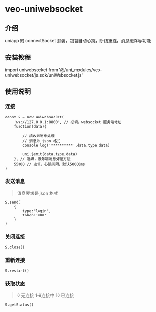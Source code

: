 # veo-uniwebsocket

## 介绍
uniapp 的 connectSocket 封装，包含自动心跳，断线重连，消息缓存等功能

## 安装教程
import uniwebsocket from '@/uni_modules/veo-uniwebsocket/js_sdk/uniWebsocket.js'

## 使用说明
### 连接
    
    const S = new uniwebsocket(
        'ws://127.0.0.1:8800', // 必填，websocket 服务端地址
        function(data){
            
            // 接收到消息处理
            // 消息为 json 格式
            console.log('**********',data.type,data)
            
            uni.$emit(data.type,data)
        }, // 选填，服务端消息处理方法
        55000 // 选填，心跳间隔，默认50000ms
    )
    
### 发送消息
> 消息要求是 json 格式

    S.send(
        {
            type:"login",
            token:'XXX'
        }
    )
### 关闭连接
    
    S.close()
    
### 重新连接
    
    S.restart()
    
### 获取状态
> 0 无连接 1-9连接中 10 已连接 

    S.getStatus()
